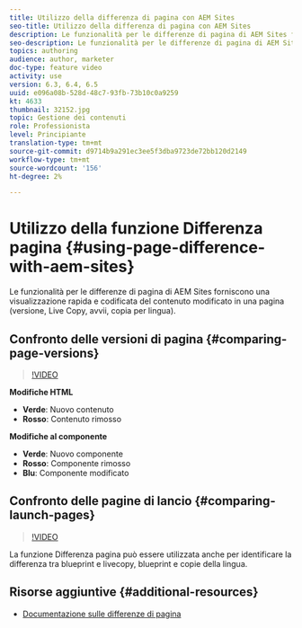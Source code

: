 ```yaml
---
title: Utilizzo della differenza di pagina con AEM Sites
seo-title: Utilizzo della differenza di pagina con AEM Sites
description: Le funzionalità per le differenze di pagina di AEM Sites forniscono una visualizzazione rapida e codificata del contenuto modificato in una pagina (versione, Live Copy, avvii, copia per lingua).
seo-description: Le funzionalità per le differenze di pagina di AEM Sites forniscono una visualizzazione rapida e codificata del contenuto modificato in una pagina (versione, Live Copy, avvii, copia per lingua).
topics: authoring
audience: author, marketer
doc-type: feature video
activity: use
version: 6.3, 6.4, 6.5
uuid: e096a08b-528d-48c7-93fb-73b10c0a9259
kt: 4633
thumbnail: 32152.jpg
topic: Gestione dei contenuti
role: Professionista
level: Principiante
translation-type: tm+mt
source-git-commit: d9714b9a291ec3ee5f3dba9723de72bb120d2149
workflow-type: tm+mt
source-wordcount: '156'
ht-degree: 2%

---
```



# Utilizzo della funzione Differenza pagina {#using-page-difference-with-aem-sites}

Le funzionalità per le differenze di pagina di AEM Sites forniscono una visualizzazione rapida e codificata del contenuto modificato in una pagina (versione, Live Copy, avvii, copia per lingua).

## Confronto delle versioni di pagina {#comparing-page-versions}

>[!VIDEO](https://video.tv.adobe.com/v/32152?quality=9&learn=on)

**Modifiche HTML**

* **Verde**: Nuovo contenuto
* **Rosso**: Contenuto rimosso

**Modifiche al componente**

* **Verde**: Nuovo componente
* **Rosso**: Componente rimosso
* **Blu**: Componente modificato

## Confronto delle pagine di lancio {#comparing-launch-pages}

>[!VIDEO](https://video.tv.adobe.com/v/17746/?quality=9&learn=on)

La funzione Differenza pagina può essere utilizzata anche per identificare la differenza tra blueprint e livecopy, blueprint e copie della lingua.

## Risorse aggiuntive {#additional-resources}

* [Documentazione sulle differenze di pagina](https://docs.adobe.com/content/help/en/experience-manager-65/authoring/siteandpage/page-diff.html)
